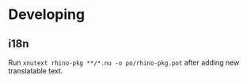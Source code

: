 # Developing

## i18n
Run `xnutext rhino-pkg **/*.nu -o po/rhino-pkg.pot` after adding new translatable text.
